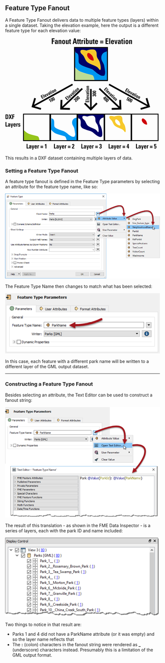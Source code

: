 ## Feature Type Fanout ##

A Feature Type Fanout delivers data to multiple feature types (layers) within a single dataset. Taking the elevation example, here the output is a different feature type for each elevation value:

![](./Images/Img3.013.FeatureTypeFanoutDiagram.png)

This results in a DXF dataset containing multiple layers of data.

### Setting a Feature Type Fanout ###

A feature type fanout is defined in the Feature Type parameters by selecting an attribute for the feature type name, like so:

![](./Images/Img3.014.SettingFeatureTypeFanout.png)

The Feature Type Name then changes to match what has been selected:

![](./Images/Img3.015.FeatureTypeFanoutFTName.png)

In this case, each feature with a different park name will be written to a different layer of the GML output dataset.

---

### Constructing a Feature Type Fanout ###

Besides selecting an attribute, the Text Editor can be used to construct a fanout string:

![](./Images/Img3.016.SettingFeatureTypeFanoutEditor.png)

The result of this translation - as shown in the FME Data Inspector - is a series of layers, each with the park ID and name included:

![](./Images/Img3.017.FeatureTypeFanoutResult.png)

Two things to notice in that result are:

- Parks 1 and 4 did not have a ParkName attribute (or it was empty) and so the layer name reflects that
- The **:** (colon) characters in the fanout string were rendered as **_** (underscore) characters instead. Presumably this is a limitation of the GML output format. 

